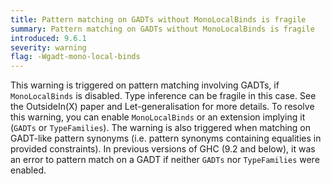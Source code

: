 ```yaml
---
title: Pattern matching on GADTs without MonoLocalBinds is fragile
summary: Pattern matching on GADTs without MonoLocalBinds is fragile
introduced: 9.6.1
severity: warning
flag: -Wgadt-mono-local-binds
---
```


This warning is triggered on pattern matching involving GADTs, if `MonoLocalBinds` is disabled. Type inference can be fragile in this case.
See the OutsideIn(X) paper and Let-generalisation for more details.
To resolve this warning, you can enable `MonoLocalBinds` or an extension implying it (`GADTs` or `TypeFamilies`).
The warning is also triggered when matching on GADT-like pattern synonyms (i.e. pattern synonyms containing equalities in provided constraints).
In previous versions of GHC (9.2 and below), it was an error to pattern match on a GADT if neither `GADTs` nor `TypeFamilies` were enabled.
